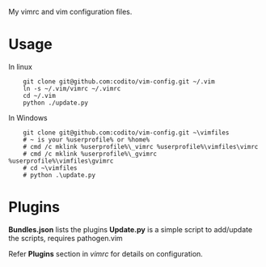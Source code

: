 My vimrc and vim configuration files.

# Usage
In linux

        git clone git@github.com:codito/vim-config.git ~/.vim
        ln -s ~/.vim/vimrc ~/.vimrc
        cd ~/.vim
        python ./update.py

In Windows

        git clone git@github.com:codito/vim-config.git ~\vimfiles
        # ~ is your %userprofile% or %home%
        # cmd /c mklink %userprofile%\_vimrc %userprofile%\vimfiles\vimrc
        # cmd /c mklink %userprofile%\_gvimrc %userprofile%\vimfiles\gvimrc
        # cd ~\vimfiles
        # python .\update.py

# Plugins
**Bundles.json** lists the plugins
**Update.py** is a simple script to add/update the scripts, requires pathogen.vim

Refer **Plugins** section in _vimrc_ for details on configuration.
